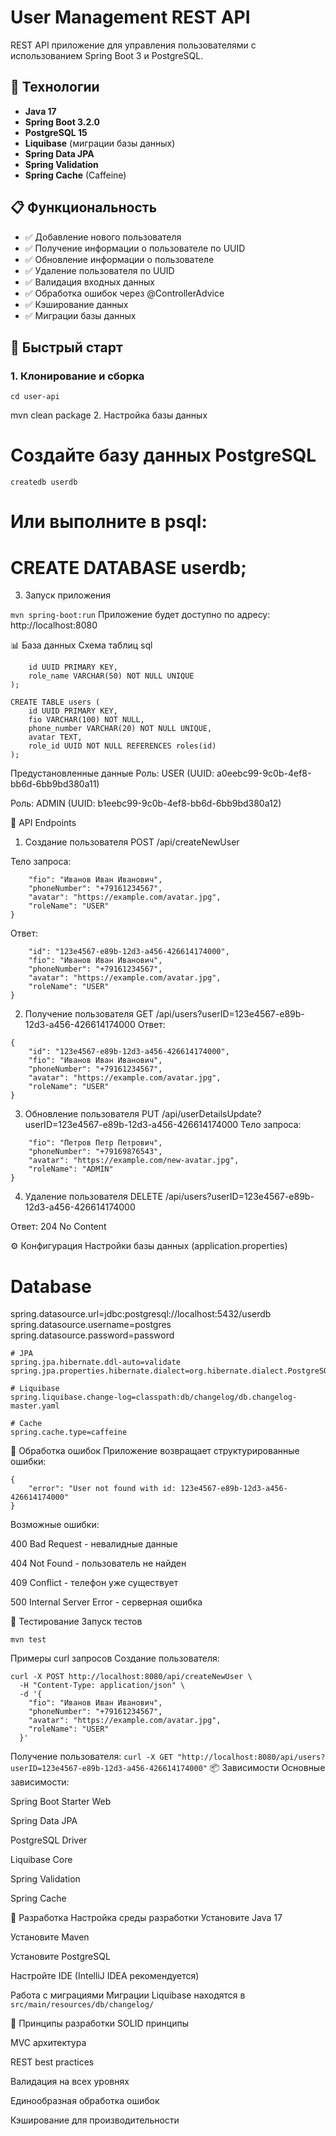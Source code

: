 # User Management REST API

REST API приложение для управления пользователями с использованием Spring Boot 3 и PostgreSQL.

## 🚀 Технологии

- **Java 17**
- **Spring Boot 3.2.0**
- **PostgreSQL 15**
- **Liquibase** (миграции базы данных)
- **Spring Data JPA**
- **Spring Validation**
- **Spring Cache** (Caffeine)

## 📋 Функциональность

- ✅ Добавление нового пользователя
- ✅ Получение информации о пользователе по UUID
- ✅ Обновление информации о пользователе
- ✅ Удаление пользователя по UUID
- ✅ Валидация входных данных
- ✅ Обработка ошибок через @ControllerAdvice
- ✅ Кэширование данных
- ✅ Миграции базы данных

## 🚀 Быстрый старт

### 1. Клонирование и сборка
```git clone <your-repo-url>
cd user-api  
```   
mvn clean package
2. Настройка базы данных

# Создайте базу данных PostgreSQL
```createdb userdb```

# Или выполните в psql:
# CREATE DATABASE userdb;
3. Запуск приложения

```mvn spring-boot:run```
Приложение будет доступно по адресу: http://localhost:8080

📊 База данных
Схема таблиц
sql
```CREATE TABLE roles (
    id UUID PRIMARY KEY,
    role_name VARCHAR(50) NOT NULL UNIQUE
);

CREATE TABLE users (
    id UUID PRIMARY KEY,
    fio VARCHAR(100) NOT NULL,
    phone_number VARCHAR(20) NOT NULL UNIQUE,
    avatar TEXT,
    role_id UUID NOT NULL REFERENCES roles(id)
);
````
Предустановленные данные
Роль: USER (UUID: a0eebc99-9c0b-4ef8-bb6d-6bb9bd380a11)

Роль: ADMIN (UUID: b1eebc99-9c0b-4ef8-bb6d-6bb9bd380a12)

📡 API Endpoints
1. Создание пользователя
POST /api/createNewUser

Тело запроса:
````{
    "fio": "Иванов Иван Иванович",
    "phoneNumber": "+79161234567",
    "avatar": "https://example.com/avatar.jpg",
    "roleName": "USER"
}
````
Ответ:
```{
    "id": "123e4567-e89b-12d3-a456-426614174000",
    "fio": "Иванов Иван Иванович",
    "phoneNumber": "+79161234567",
    "avatar": "https://example.com/avatar.jpg",
    "roleName": "USER"
}
```
2. Получение пользователя
GET /api/users?userID=123e4567-e89b-12d3-a456-426614174000
Ответ:
```
{
    "id": "123e4567-e89b-12d3-a456-426614174000",
    "fio": "Иванов Иван Иванович",
    "phoneNumber": "+79161234567",
    "avatar": "https://example.com/avatar.jpg",
    "roleName": "USER"
}
```
3. Обновление пользователя
PUT /api/userDetailsUpdate?userID=123e4567-e89b-12d3-a456-426614174000
Тело запроса:
```{
    "fio": "Петров Петр Петрович",
    "phoneNumber": "+79169876543",
    "avatar": "https://example.com/new-avatar.jpg",
    "roleName": "ADMIN"
}
```
4. Удаление пользователя
DELETE /api/users?userID=123e4567-e89b-12d3-a456-426614174000

Ответ: 204 No Content

⚙️ Конфигурация
Настройки базы данных (application.properties)

# Database
spring.datasource.url=jdbc:postgresql://localhost:5432/userdb
spring.datasource.username=postgres
spring.datasource.password=password
```
# JPA
spring.jpa.hibernate.ddl-auto=validate
spring.jpa.properties.hibernate.dialect=org.hibernate.dialect.PostgreSQLDialect

# Liquibase
spring.liquibase.change-log=classpath:db/changelog/db.changelog-master.yaml

# Cache
spring.cache.type=caffeine
```
🐛 Обработка ошибок
Приложение возвращает структурированные ошибки:

```
{
    "error": "User not found with id: 123e4567-e89b-12d3-a456-426614174000"
}
```
Возможные ошибки:

400 Bad Request - невалидные данные

404 Not Found - пользователь не найден

409 Conflict - телефон уже существует

500 Internal Server Error - серверная ошибка

🧪 Тестирование
Запуск тестов
```
mvn test
```
Примеры curl запросов
Создание пользователя:

```
curl -X POST http://localhost:8080/api/createNewUser \
  -H "Content-Type: application/json" \
  -d '{
    "fio": "Иванов Иван Иванович",
    "phoneNumber": "+79161234567",
    "avatar": "https://example.com/avatar.jpg",
    "roleName": "USER"
  }'
  ```
Получение пользователя:
```curl -X GET "http://localhost:8080/api/users?userID=123e4567-e89b-12d3-a456-426614174000"```
📦 Зависимости
Основные зависимости:

Spring Boot Starter Web

Spring Data JPA

PostgreSQL Driver

Liquibase Core

Spring Validation

Spring Cache

🔧 Разработка
Настройка среды разработки
Установите Java 17

Установите Maven

Установите PostgreSQL

Настройте IDE (IntelliJ IDEA рекомендуется)

Работа с миграциями
Миграции Liquibase находятся в ```src/main/resources/db/changelog/```

📝 Принципы разработки
SOLID принципы

MVC архитектура

REST best practices

Валидация на всех уровнях

Единообразная обработка ошибок

Кэширование для производительности
